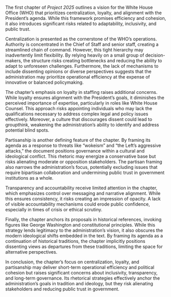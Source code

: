 The first chapter of *Project 2025* outlines a vision for the White House Office (WHO) that prioritizes centralization, loyalty, and alignment with the President’s agenda. While this framework promises efficiency and cohesion, it also introduces significant risks related to adaptability, inclusivity, and public trust.

Centralization is presented as the cornerstone of the WHO’s operations. Authority is concentrated in the Chief of Staff and senior staff, creating a streamlined chain of command. However, this tight hierarchy may inadvertently limit flexibility. By relying heavily on a small group of decision-makers, the structure risks creating bottlenecks and reducing the ability to adapt to unforeseen challenges. Furthermore, the lack of mechanisms to include dissenting opinions or diverse perspectives suggests that the administration may prioritize operational efficiency at the expense of innovative or balanced policymaking.

The chapter’s emphasis on loyalty in staffing raises additional concerns. While loyalty ensures alignment with the President’s goals, it diminishes the perceived importance of expertise, particularly in roles like White House Counsel. This approach risks appointing individuals who may lack the qualifications necessary to address complex legal and policy issues effectively. Moreover, a culture that discourages dissent could lead to groupthink, weakening the administration’s ability to identify and address potential blind spots.

Partisanship is another defining feature of the chapter. By framing its agenda as a response to threats like “wokeism” and “the Left’s aggressive attacks,” the document positions governance within a cultural and ideological conflict. This rhetoric may energize a conservative base but risks alienating moderate or opposition stakeholders. The partisan framing also narrows the administration’s focus, potentially excluding issues that require bipartisan collaboration and undermining public trust in government institutions as a whole.

Transparency and accountability receive limited attention in the chapter, which emphasizes control over messaging and narrative alignment. While this ensures consistency, it risks creating an impression of opacity. A lack of visible accountability mechanisms could erode public confidence, especially in times of crisis or ethical scrutiny.

Finally, the chapter anchors its proposals in historical references, invoking figures like George Washington and constitutional principles. While this strategy lends legitimacy to the administration’s vision, it also obscures the modern ideological shifts embedded in the text. By framing its agenda as a continuation of historical traditions, the chapter implicitly positions dissenting views as departures from these traditions, limiting the space for alternative perspectives.

In conclusion, the chapter’s focus on centralization, loyalty, and partisanship may deliver short-term operational efficiency and political cohesion but raises significant concerns about inclusivity, transparency, and long-term governance. Its rhetorical strategies effectively anchor the administration’s goals in tradition and ideology, but they risk alienating stakeholders and reducing public trust in government.
